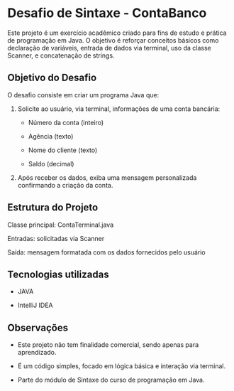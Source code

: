 # Desafio de Sintaxe - ContaBanco

Este projeto é um exercício acadêmico criado para fins de estudo e prática de programação em Java.
O objetivo é reforçar conceitos básicos como declaração de variáveis, entrada de dados via terminal, uso da classe Scanner, e concatenação de strings.

## Objetivo do Desafio

O desafio consiste em criar um programa Java que:

1. Solicite ao usuário, via terminal, informações de uma conta bancária:

   - Número da conta (inteiro)

   - Agência (texto)

   - Nome do cliente (texto)

   - Saldo (decimal)

2. Após receber os dados, exiba uma mensagem personalizada confirmando a criação da conta.

## Estrutura do Projeto

  Classe principal: ContaTerminal.java

  Entradas: solicitadas via Scanner

  Saída: mensagem formatada com os dados fornecidos pelo usuário

## Tecnologias utilizadas

  - JAVA

  - IntelliJ IDEA

## Observações

  - Este projeto não tem finalidade comercial, sendo apenas para aprendizado.

  - É um código simples, focado em lógica básica e interação via terminal.

  - Parte do módulo de Sintaxe do curso de programação em Java.
